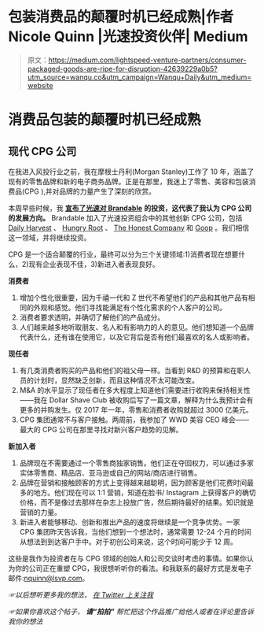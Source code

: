 # 包装消费品的颠覆时机已经成熟|作者 Nicole Quinn |光速投资伙伴| Medium

> 原文：<https://medium.com/lightspeed-venture-partners/consumer-packaged-goods-are-ripe-for-disruption-42639229a0b5?utm_source=wanqu.co&utm_campaign=Wanqu+Daily&utm_medium=website>

# 消费品包装的颠覆时机已经成熟

## 现代 CPG 公司



在我进入风投行业之前，我在摩根士丹利(Morgan Stanley)工作了 10 年，涵盖了现有的零售品牌和新的电子商务品牌。正是在那里，我迷上了零售、美容和包装消费品(CPG ),并对品牌的力量产生了深刻的欣赏。

本周早些时候，我 [**宣布了光速对 Brandable**](https://medium.com/p/801b587a9e4f/edit) **的投资，这代表了我认为 CPG 公司的发展方向。** Brandable 加入了光速投资组合中的其他创新 CPG 公司，包括 [Daily Harvest](/lightspeed-venture-partners/the-future-is-frozen-90a8eab4637e) 、 [Hungry Root](https://www.forbes.com/sites/bizcarson/2018/03/22/hungryroot-series-b-funding/#10c11872469f) 、 [The Honest Company](https://lsvp.com/portfolio/the-honest-company/) 和 [Goop](/lightspeed-venture-partners/gwyneth-paltrows-goop-is-the-next-true-luxury-brand-8d9958dddbdd) 。我们相信这一领域，并将继续投资。

CPG 是一个适合颠覆的行业，最终可以分为三个关键领域:1)消费者现在想要什么，2)现有企业表现不佳，3)新进入者表现良好。

**消费者**

1.  增加个性化很重要，因为千禧一代和 Z 世代不希望他们的产品和其他产品有相同的外观和感觉。他们寻找能满足有个性化需求的个人客户的公司。
2.  消费者要求透明，并确切了解他们的产品成分。
3.  人们越来越多地听取朋友、名人和有影响力的人的意见。他们想知道一个品牌代表什么，还有谁在使用它，以及它背后是否有他们最喜欢的名人或影响者。

**现任者**

1.  有几类消费者购买的产品和他们的祖父母一样。当看到 R&D 的预算和在职人员的计划时，显然缺乏创新，而且这种情况不太可能改变。
2.  M&A 的水平显示了现任者在多大程度上知道他们需要进行收购来保持相关性——我在 Dollar Shave Club 被收购后写了一篇文章，解释为什么我预计会有更多的并购发生。仅 2017 年一年，零售和消费者收购就超过 3000 亿美元。
3.  CPG 集团通常不与客户接触。两周前，我参加了 WWD 美容 CEO 峰会——最大的 CPG 公司在那里寻找对新兴客户趋势的见解。

**新加入者**

1.  品牌现在不需要通过一个零售商独家销售。他们正在夺回权力，可以通过多家实体零售商、精品店、亚马逊或自己的网站/商店进行销售。
2.  品牌在营销和接触顾客的方式上变得越来越聪明，因为顾客是他们花费时间最多的地方。他们现在可以 1:1 营销，知道在脸书/ Instagram 上获得客户的确切价格，而不是像过去那样在杂志上投放广告，然后期待最好的结果。知识就是营销的力量。
3.  新进入者能够移动、创新和推出产品的速度将继续是一个竞争优势。一家 CPG 集团昨天告诉我，当他们想到一个想法时，通常需要 12-24 个月的时间从想法到到达客户手中。对于初创公司来说，这个时间可能少于 12 周。

这些是我作为投资者在与 CPG 领域的创始人和公司交谈时考虑的事情。如果你认为你的公司正在重塑 CPG，我很想听听你的看法。和我联系的最好方式是发电子邮件:nquinn@lsvp.com。

*☞以后想听更多我的想法，* [*在 Twitter 上关注我*](https://twitter.com/nik_quinn?lang=en)

*☞如果你喜欢这个帖子，* ***请“拍拍”*** *帮忙把这个作品推广给他人或者在评论里告诉我你的想法*

